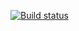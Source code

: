 [![Build status](https://ci.appveyor.com/api/projects/status/bb1mqxw1aj1ul0vh?svg=true)](https://ci.appveyor.com/project/Shakhana/selenide)

